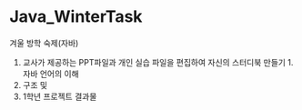 # Java_WinterTask
겨울 방학 숙제(자바)
1. 교사가 제공하는 PPT파일과 개인 실습 파일을 편집하여 자신의 스터디북 만들기
  1.자바 언어의 이해
  2. 구조 및 
2. 1학년 프로젝트 결과물
